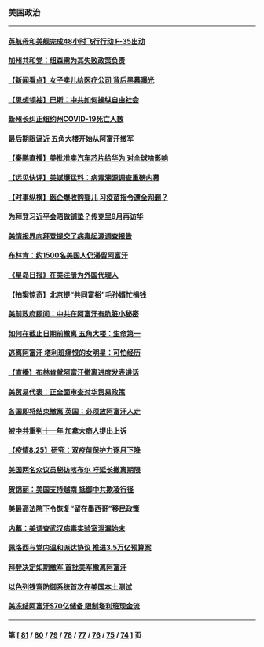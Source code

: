 ### 美国政治
---
#### [英航母和美舰完成48小时飞行行动 F-35出动](../../pages/ncid1078159/n13187694.md) 
#### [加州共和党：纽森需为其失败政策负责](../../pages/ncid1078159/n13188196.md) 
#### [【新闻看点】女子卖儿给医疗公司 背后黑幕曝光](../../pages/ncid1078159/n13187810.md) 
#### [【思想领袖】巴斯：中共如何操纵自由社会](../../pages/ncid1078159/n13150354.md) 
#### [新州长纠正纽约州COVID-19死亡人数](../../pages/ncid1078159/n13187988.md) 
#### [最后期限逼近 五角大楼开始从阿富汗撤军](../../pages/ncid1078159/n13187959.md) 
#### [【秦鹏直播】美批准卖汽车芯片给华为 对全球啥影响](../../pages/ncid1078159/n13187835.md) 
#### [【远见快评】美媒爆猛料：病毒溯源调查重磅内幕](../../pages/ncid1078159/n13187800.md) 
#### [【时事纵横】医企爆收购婴儿 习疫苗指令遭全网删？](../../pages/ncid1078159/n13187849.md) 
#### [为拜登习近平会晤做铺垫？传克里9月再访华](../../pages/ncid1078159/n13187748.md) 
#### [美情报界向拜登提交了病毒起源调查报告](../../pages/ncid1078159/n13187772.md) 
#### [布林肯：约1500名美国人仍滞留阿富汗](../../pages/ncid1078159/n13187807.md) 
#### [《星岛日报》在美注册为外国代理人](../../pages/ncid1078159/n13187735.md) 
#### [【拍案惊奇】北京提“共同富裕”毛孙婿忙捐钱](../../pages/ncid1078159/n13186702.md) 
#### [美前政府顾问：中共在阿富汗有肮脏小秘密](../../pages/ncid1078159/n13187513.md) 
#### [如何在截止日期前撤离 五角大楼：生命第一](../../pages/ncid1078159/n13187419.md) 
#### [逃离阿富汗 塔利班痛恨的女明星：可怕经历](../../pages/ncid1078159/n13187359.md) 
#### [【直播】布林肯就阿富汗撤离进度发表讲话](../../pages/ncid1078159/n13187332.md) 
#### [美贸易代表：正全面审查对华贸易政策](../../pages/ncid1078159/n13187218.md) 
#### [各国即将结束撤离 英国：必须放阿富汗人走](../../pages/ncid1078159/n13186809.md) 
#### [被中共重判十一年 加拿大商人提出上诉](../../pages/ncid1078159/n13187034.md) 
#### [【疫情8.25】研究：双疫苗保护力逐月下降](../../pages/ncid1078159/n13186419.md) 
#### [美国两名众议员秘访喀布尔 吁延长撤离期限](../../pages/ncid1078159/n13186414.md) 
#### [贺锦丽：美国支持越南 抵御中共欺凌行径](../../pages/ncid1078159/n13186182.md) 
#### [美最高法院下令恢复“留在墨西哥”移民政策](../../pages/ncid1078159/n13185839.md) 
#### [内幕：美调查武汉病毒实验室泄漏始末](../../pages/ncid1078159/n13185587.md) 
#### [佩洛西与党内温和派达协议 推进3.5万亿预算案](../../pages/ncid1078159/n13185450.md) 
#### [拜登决定如期撤军 首批美军撤离阿富汗](../../pages/ncid1078159/n13185651.md) 
#### [以色列铁穹防御系统首次在美国本土测试](../../pages/ncid1078159/n13185021.md) 
#### [美冻结阿富汗$70亿储备 限制塔利班现金流](../../pages/ncid1078159/n13185303.md) 

---
#### 第 [ [81](./81.md) / [80](./80.md) / [79](./79.md) / [78](./78.md) / [77](./77.md) / [76](./76.md) / [75](./75.md) / [74](./74.md) ] 页
